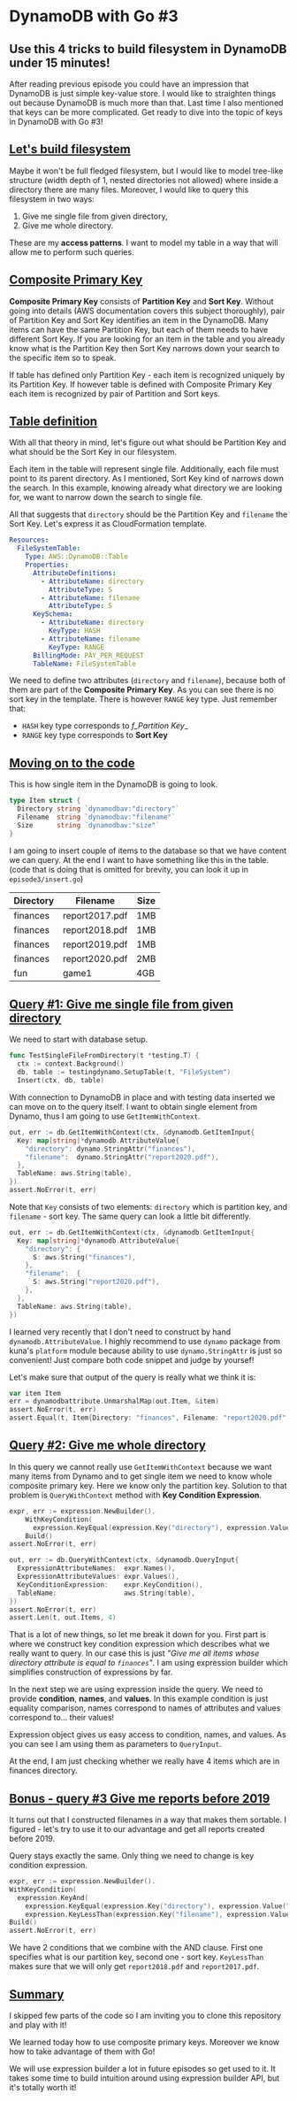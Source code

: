 # DynamoDB with Go #3
## Use this 4 tricks to build filesystem in DynamoDB under 15 minutes!
After reading previous episode you could have an impression that DynamoDB is just simple key-value store. I would like to straighten things out because DynamoDB is much more than that. Last time I also mentioned that keys can be more complicated. Get ready to dive into the topic of keys in DynamoDB with Go #3!

## [Let's build filesystem](#lets-build-filesystem)

Maybe it won't be full fledged filesystem, but I would like to model tree-like structure (width depth of 1, nested directories not allowed) where inside a directory there are many files. Moreover, I would like to query this filesystem in two ways:
1. Give me single file from given directory,
2. Give me whole directory.

These are my __access patterns__. I want to model my table in a way that will allow me to perform such queries.

## [Composite Primary Key](#composite-primary-key)

__Composite Primary Key__ consists of __Partition Key__ and __Sort Key__. Without going into details (AWS documentation covers this subject thoroughly), pair of Partition Key and Sort Key identifies an item in the DynamoDB. Many items can have the same Partition Key, but each of them needs to have different Sort Key. If you are looking for an item in the table and you already know what is the Partition Key then Sort Key narrows down your search to the specific item so to speak.

If table has defined only Partition Key - each item is recognized uniquely by its Partition Key. If however table is defined with Composite Primary Key each item is recognized by pair of Partition and Sort keys.

## [Table definition](#table-definition)

With all that theory in mind, let's figure out what should be Partition Key and what should be the Sort Key in our filesystem.

Each item in the table will represent single file. Additionally, each file must point to its parent directory. As I mentioned, Sort Key kind of narrows down the search. In this example, knowing already what directory we are looking for, we want to narrow down the search to single file.

All that suggests that `directory` should be the Partition Key and `filename` the Sort Key. Let's express it as CloudFormation template.

```yaml
Resources:
  FileSystemTable:
    Type: AWS::DynamoDB::Table
    Properties:
      AttributeDefinitions:
        - AttributeName: directory
          AttributeType: S
        - AttributeName: filename
          AttributeType: S
      KeySchema:
        - AttributeName: directory
          KeyType: HASH
        - AttributeName: filename
          KeyType: RANGE
      BillingMode: PAY_PER_REQUEST
      TableName: FileSystemTable

```  
We need to define two attributes (`directory` and `filename`), because both of them are part of the __Composite Primary Key__. As you can see there is no sort key in the template. There is however `RANGE` key type. Just remember that:
- `HASH` key type corresponds to _f_Partition Key__
- `RANGE` key type corresponds to  __Sort Key__

## [Moving on to the code](#code)

This is how single item in the DynamoDB is going to look.
```go
type Item struct {
  Directory string `dynamodbav:"directory"`
  Filename  string `dynamodbav:"filename"`
  Size      string `dynamodbav:"size"`
}
```

I am going to insert couple of items to the database so that we have content we can query. At the end I want to have something like this in the table. (code that is doing that is omitted for brevity, you can look it up in `episode3/insert.go`)

| Directory | Filename       | Size |
| ---       | ----           | ---- |
| finances  | report2017.pdf | 1MB  |
| finances  | report2018.pdf | 1MB  |
| finances  | report2019.pdf | 1MB  |
| finances  | report2020.pdf | 2MB  |
| fun       | game1          | 4GB  |

## [Query #1: Give me single file from given directory](#query1)

We need to start with database setup.

```go
func TestSingleFileFromDirectory(t *testing.T) {
  ctx := context.Background()
  db, table := testingdynamo.SetupTable(t, "FileSystem")
  Insert(ctx, db, table)
```

With connection to DynamoDB in place and with testing data inserted we can move on to the query itself. I want to obtain single element from Dynamo, thus I am going to use `GetItemWithContext`.

```go
out, err := db.GetItemWithContext(ctx, &dynamodb.GetItemInput{
  Key: map[string]*dynamodb.AttributeValue{
    "directory": dynamo.StringAttr("finances"),
    "filename":  dynamo.StringAttr("report2020.pdf"),
  },
  TableName: aws.String(table),
})
assert.NoError(t, err)
```

Note that `Key` consists of two elements: `directory` which is partition key, and `filename` - sort key. The same query can look a little bit differently.

```go
out, err := db.GetItemWithContext(ctx, &dynamodb.GetItemInput{
  Key: map[string]*dynamodb.AttributeValue{
    "directory": {
      S: aws.String("finances"),
    },
    "filename":  {
      S: aws.String("report2020.pdf"),
    },
  },
  TableName: aws.String(table),
})
```

I learned very recently that I don't need to construct by hand `dynamodb.AttributeValue`. I highly recommend to use `dynamo` package from kuna's `platform` module because ability  to use `dynamo.StringAttr` is just so convenient! Just compare both code snippet and judge by yoursef!

Let's make sure that output of the query is really what we think it is:

```go
var item Item
err = dynamodbattribute.UnmarshalMap(out.Item, &item)
assert.NoError(t, err)
assert.Equal(t, Item{Directory: "finances", Filename: "report2020.pdf", Size: "2MB"}, item)
```

## [Query #2: Give me whole directory](#query2)

In this query we cannot really use `GetItemWithContext` because we want many items from Dynamo and to get single item we need to know whole composite primary key. Here we know only the partition key. Solution to that problem is `QueryWithContext` method with __Key Condition Expression__.
```go
expr, err := expression.NewBuilder().
    WithKeyCondition(
      expression.KeyEqual(expression.Key("directory"), expression.Value("finances"))).
    Build()
assert.NoError(t, err)

out, err := db.QueryWithContext(ctx, &dynamodb.QueryInput{
  ExpressionAttributeNames:  expr.Names(),
  ExpressionAttributeValues: expr.Values(),
  KeyConditionExpression:    expr.KeyCondition(),
  TableName:                 aws.String(table),
})
assert.NoError(t, err)
assert.Len(t, out.Items, 4)
```

That is a lot of new things, so let me break it down for you. First part is where we construct key condition expression which describes what we really want to query. In our case this is just _"Give me all items whose directory attribute is equal to `finances`"_. I am using expression builder which simplifies construction of expressions by far.

In the next step we are using expression inside the query. We need to provide __condition__, __names__, and __values__. In this example condition is just equality comparison, names correspond to names of attributes and values correspond to... their values!

Expression object gives us easy access to condition, names, and values. As you can see I am using them as parameters to `QueryInput`.

At the end, I am just checking whether we really have 4 items which are in finances directory.

## [Bonus - query #3 Give me reports before 2019](#query3)

It turns out that I constructed filenames in a way that makes them sortable. I figured - let's try to use it to our advantage and get all reports created before 2019.

Query stays exactly the same. Only thing we need to change is key condition expression.

```go
expr, err := expression.NewBuilder().
WithKeyCondition(
  expression.KeyAnd(
    expression.KeyEqual(expression.Key("directory"), expression.Value("finances")),
    expression.KeyLessThan(expression.Key("filename"), expression.Value("report2019")))).
Build()
assert.NoError(t, err)
```

We have 2 conditions that we combine with the AND clause. First one specifies what is our partition key, second one - sort key. `KeyLessThan` makes sure that we will only get `report2018.pdf` and `report2017.pdf`.

## [Summary](#summary)
I skipped few parts of the code so I am inviting you to clone this repository and play with it!

We learned today how to use composite primary keys. Moreover we know how to take advantage of them with Go!

We will use expression builder a lot in future episodes so get used to it. It takes some time to build intuition around using expression builder API, but it's totally worth it! 
